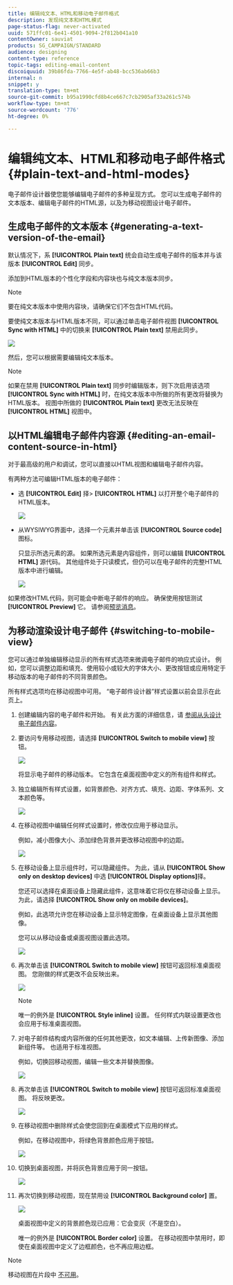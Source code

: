 ```yaml
---
title: 编辑纯文本、HTML和移动电子邮件格式
description: 发现纯文本和HTML模式
page-status-flag: never-activated
uuid: 571ffc01-6e41-4501-9094-2f812b041a10
contentOwner: sauviat
products: SG_CAMPAIGN/STANDARD
audience: designing
content-type: reference
topic-tags: editing-email-content
discoiquuid: 39b86fda-7766-4e5f-ab48-bcc536ab66b3
internal: n
snippet: y
translation-type: tm+mt
source-git-commit: b95a1990cfd8b4ce667c7cb2905af33a261c574b
workflow-type: tm+mt
source-wordcount: '776'
ht-degree: 0%

---
```



# 编辑纯文本、HTML和移动电子邮件格式 {#plain-text-and-html-modes}

电子邮件设计器使您能够编辑电子邮件的多种呈现方式。 您可以生成电子邮件的文本版本、编辑电子邮件的HTML源，以及为移动视图设计电子邮件。

## 生成电子邮件的文本版本 {#generating-a-text-version-of-the-email}

默认情况下，系 **[!UICONTROL Plain text]** 统会自动生成电子邮件的版本并与该版本 **[!UICONTROL Edit]** 同步。

添加到HTML版本的个性化字段和内容块也与纯文本版本同步。

>[!NOTE]
>
>要在纯文本版本中使用内容块，请确保它们不包含HTML代码。

要使纯文本版本与HTML版本不同，可以通过单击电子邮件视图 **[!UICONTROL Sync with HTML]** 中的切换来 **[!UICONTROL Plain text]** 禁用此同步。

![](assets/email_designer_textversion.png)

然后，您可以根据需要编辑纯文本版本。

>[!NOTE]
>
>如果在禁用 **[!UICONTROL Plain text]** 同步时编辑版本，则下次启用该选项 **[!UICONTROL Sync with HTML]** 时，在纯文本版本中所做的所有更改将替换为HTML版本。 视图中所做的 **[!UICONTROL Plain text]** 更改无法反映在 **[!UICONTROL HTML]** 视图中。

## 以HTML编辑电子邮件内容源 {#editing-an-email-content-source-in-html}

对于最高级的用户和调试，您可以直接以HTML视图和编辑电子邮件内容。

有两种方法可编辑HTML版本的电子邮件：

* 选 **[!UICONTROL Edit]** 择> **[!UICONTROL HTML]** 以打开整个电子邮件的HTML版本。

   ![](assets/email_designer_html1.png)

* 从WYSIWYG界面中，选择一个元素并单击该 **[!UICONTROL Source code]** 图标。

   只显示所选元素的源。 如果所选元素是内容组件，则可以编辑 **[!UICONTROL HTML]** 源代码。 其他组件处于只读模式，但仍可以在电子邮件的完整HTML版本中进行编辑。

   ![](assets/email_designer_html2.png)

如果修改HTML代码，则可能会中断电子邮件的响应。 确保使用按钮测试 **[!UICONTROL Preview]** 它。 请参阅[预览消息](../../sending/using/previewing-messages.md)。

## 为移动渲染设计电子邮件 {#switching-to-mobile-view}

您可以通过单独编辑移动显示的所有样式选项来微调电子邮件的响应式设计。 例如，您可以调整边距和填充、使用较小或较大的字体大小、更改按钮或应用特定于移动版本的电子邮件的不同背景颜色。

所有样式选项均在移动视图中可用。 “电子邮件设计器”样式设置以前会显示在此页上。

1. 创建编辑内容的电子邮件和开始。 有关此方面的详细信息，请 [参阅从头设计电子邮件内容](../../designing/using/designing-from-scratch.md#designing-an-email-content-from-scratch)。
1. 要访问专用移动视图，请选择 **[!UICONTROL Switch to mobile view]** 按钮。

   ![](assets/email_designer_mobile_view_switch.png)

   将显示电子邮件的移动版本。 它包含在桌面视图中定义的所有组件和样式。

1. 独立编辑所有样式设置，如背景颜色、对齐方式、填充、边距、字体系列、文本颜色等。

   ![](assets/email_designer_mobile_view.png)

1. 在移动视图中编辑任何样式设置时，修改仅应用于移动显示。

   例如，减小图像大小、添加绿色背景并更改移动视图中的边距。

   ![](assets/email_designer_mobile_view_change.png)

1. 在移动设备上显示组件时，可以隐藏组件。 为此，请从 **[!UICONTROL Show only on desktop devices]** 中选 **[!UICONTROL Display options]**&#x200B;择。

   您还可以选择在桌面设备上隐藏此组件，这意味着它将仅在移动设备上显示。 为此，请选择 **[!UICONTROL Show only on mobile devices]**。

   例如，此选项允许您在移动设备上显示特定图像，在桌面设备上显示其他图像。

   您可以从移动设备或桌面视图设置此选项。

   ![](assets/email_designer_mobile_hide.png)

1. 再次单击该 **[!UICONTROL Switch to mobile view]** 按钮可返回标准桌面视图。 您刚做的样式更改不会反映出来。

   ![](assets/email_designer_mobile_view_desktop_no-change.png)

   >[!NOTE]
   >
   >唯一的例外是 **[!UICONTROL Style inline]** 设置。 任何样式内联设置更改也会应用于标准桌面视图。

1. 对电子邮件结构或内容所做的任何其他更改，如文本编辑、上传新图像、添加新组件等。 也适用于标准视图。

   例如，切换回移动视图，编辑一些文本并替换图像。

   ![](assets/email_designer_mobile_view_change_content.png)

1. 再次单击该 **[!UICONTROL Switch to mobile view]** 按钮可返回标准桌面视图。 将反映更改。

   ![](assets/email_designer_mobile_view_desktop_content-change.png)

1. 在移动视图中删除样式会使您回到在桌面模式下应用的样式。

   例如，在移动视图中，将绿色背景颜色应用于按钮。

   ![](assets/email_designer_mobile_view_background_mobile.png)

1. 切换到桌面视图，并将灰色背景应用于同一按钮。

   ![](assets/email_designer_mobile_view_background_desktop.png)

1. 再次切换到移动视图，现在禁用设 **[!UICONTROL Background color]** 置。

   ![](assets/email_designer_mobile_view_background_mobile_disabled.png)

   桌面视图中定义的背景颜色现已应用：它会变灰（不是空白）。

   唯一的例外是 **[!UICONTROL Border color]** 设置。 在移动视图中禁用时，即使在桌面视图中定义了边框颜色，也不再应用边框。

>[!NOTE]
>
>移动视图在片段中 [不可用](../../designing/using/using-reusable-content.md#about-fragments)。
